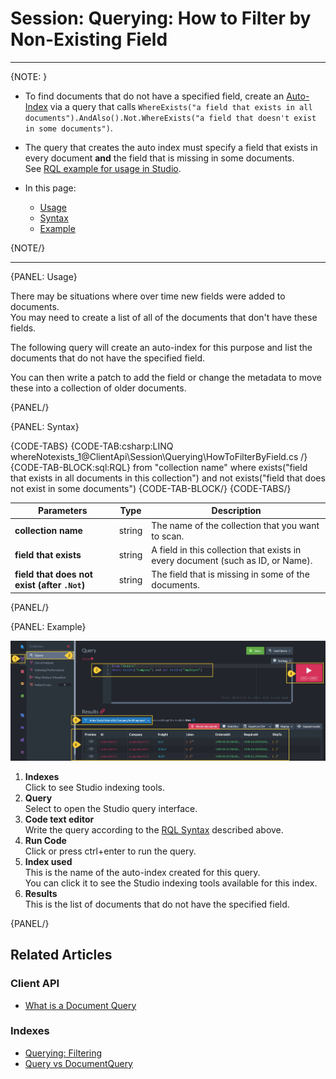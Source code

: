 ﻿# Session: Querying: How to Filter by Non-Existing Field  

---

{NOTE: }

* To find documents that do not have a specified field, create an [Auto-Index](../../../indexes/creating-and-deploying#auto-indexes) 
  via a query that calls `WhereExists("a field that exists in all documents").AndAlso().Not.WhereExists("a field that doesn't exist in some documents")`.  

* The query that creates the auto index must specify a field that exists in every document **and** the field that is missing in some documents.  
  See [RQL example for usage in Studio](../../../client-api/session/querying/how-to-filter-by-non-existing-field#example).

* In this page:  
  * [Usage](../../../client-api/session/querying/how-to-filter-by-non-existing-field#usage)  
  * [Syntax](../../../client-api/session/querying/how-to-filter-by-non-existing-field#syntax)  
  * [Example](../../../client-api/session/querying/how-to-filter-by-non-existing-field#example)  

{NOTE/}

---

{PANEL: Usage}

There may be situations where over time new fields were added to documents.  
You may need to create a list of all of the documents that don't have these fields.  

The following query will create an auto-index for this purpose and list the documents that do not have the specified field.  

You can then write a patch to add the field or change the metadata to move these into a collection of older documents.

{PANEL/}

{PANEL: Syntax}

{CODE-TABS}
{CODE-TAB:csharp:LINQ whereNotexists_1@ClientApi\Session\Querying\HowToFilterByField.cs /}
{CODE-TAB-BLOCK:sql:RQL}
from "collection name" 
where exists("field that exists in all documents in this collection") and not exists("field that does not exist in some documents")
{CODE-TAB-BLOCK/}
{CODE-TABS/}

| Parameters | Type | Description |
| -- | - | -- |
| **collection name** | string | The name of the collection that you want to scan. |
| **field that exists** | string | A field in this collection that exists in every document (such as ID, or Name). |
| **field that does not exist (after `.Not`)**| string | The field that is missing in some of the documents. |

{PANEL/}

{PANEL: Example}

![List Documents Without a Specified Field](images/non-existing-field-studio-rql.png "List Documents Without a Specified Field")

1. **Indexes**  
   Click to see Studio indexing tools.
2. **Query**  
   Select to open the Studio query interface.
3. **Code text editor**  
   Write the query according to the [RQL Syntax](../../../client-api/session/querying/how-to-filter-by-non-existing-field#rql-syntax) described above.  
4. **Run Code**  
   Click or press ctrl+enter to run the query.
5. **Index used**  
   This is the name of the auto-index created for this query.  
   You can click it to see the Studio indexing tools available for this index.  
6. **Results**  
   This is the list of documents that do not have the specified field.  

{PANEL/}

## Related Articles

### Client API

- [What is a Document Query](../../../client-api/session/querying/document-query/what-is-document-query)

### Indexes

- [Querying: Filtering](../../../indexes/querying/filtering)
- [Query vs DocumentQuery](../../../indexes/querying/query-vs-document-query)
